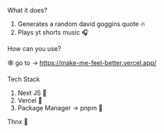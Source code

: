 What it does?
1. Generates a random david goggins quote 🔥
2. Plays yt shorts music 🎧

How can you use?

🕸 go to -> https://make-me-feel-better.vercel.app/ 

Tech Stack
1. Next JS 🎃
2. Vercel 🏓
3. Package Manager -> pnpm 🎨

Thnx 🎪
